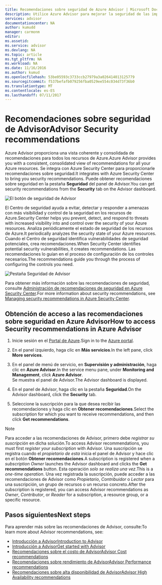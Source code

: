 ```yaml
---
title: Recomendaciones sobre seguridad de Azure Advisor | Microsoft Docs
description: Utilice Azure Advisor para mejorar la seguridad de las implementaciones de Azure.
services: advisor
documentationcenter: NA
author: kumudd
manager: carmonm
editor: 
ms.assetid: 
ms.service: advisor
ms.devlang: NA
ms.topic: article
ms.tgt_pltfrm: NA
ms.workload: NA
ms.date: 11/16/2016
ms.author: kumud
ms.openlocfilehash: 53be05593c3733ccb27979a3a026414013125779
ms.sourcegitcommit: f537befafb079256fba0529ee554c034d73f36b0
ms.translationtype: MT
ms.contentlocale: es-ES
ms.lasthandoff: 07/11/2017
---
```

# <a name="advisor-security-recommendations"></a><span data-ttu-id="f25a1-103">Recomendaciones sobre seguridad de Advisor</span><span class="sxs-lookup"><span data-stu-id="f25a1-103">Advisor Security recommendations</span></span>

<span data-ttu-id="f25a1-104">Azure Advisor proporciona una vista coherente y consolidada de recomendaciones para todos los recursos de Azure.</span><span class="sxs-lookup"><span data-stu-id="f25a1-104">Azure Advisor provides you with a consistent, consolidated view of recommendations for all your Azure resources.</span></span> <span data-ttu-id="f25a1-105">Se integra con Azure Security Center para proporcionarle recomendaciones sobre seguridad.</span><span class="sxs-lookup"><span data-stu-id="f25a1-105">It integrates with Azure Security Center to bring you security recommendations.</span></span> <span data-ttu-id="f25a1-106">Puede obtener recomendaciones sobre seguridad en la pestaña **Seguridad** del panel de Advisor.</span><span class="sxs-lookup"><span data-stu-id="f25a1-106">You can get security recommendations from the **Security** tab on the Advisor dashboard.</span></span>

![El botón de seguridad de Advisor](./media/advisor-security-recommendations/advisor-security-tab.png)

<span data-ttu-id="f25a1-108">El Centro de seguridad ayuda a evitar, detectar y responder a amenazas con más visibilidad y control de la seguridad en los recursos de Azure.</span><span class="sxs-lookup"><span data-stu-id="f25a1-108">Security Center helps you prevent, detect, and respond to threats with increased visibility into and control over the security of your Azure resources.</span></span> <span data-ttu-id="f25a1-109">Analiza periódicamente el estado de seguridad de los recursos de Azure.</span><span class="sxs-lookup"><span data-stu-id="f25a1-109">It periodically analyzes the security state of your Azure resources.</span></span> <span data-ttu-id="f25a1-110">Cuando el Centro de seguridad identifica vulnerabilidades de seguridad potenciales, crea recomendaciones.</span><span class="sxs-lookup"><span data-stu-id="f25a1-110">When Security Center identifies potential security vulnerabilities, it creates recommendations.</span></span> <span data-ttu-id="f25a1-111">Las recomendaciones lo guían en el proceso de configuración de los controles necesarios.</span><span class="sxs-lookup"><span data-stu-id="f25a1-111">The recommendations guide you through the process of configuring the controls you need.</span></span> 

![Pestaña Seguridad de Advisor](./media/advisor-security-recommendations/advisor-security-recommendations.png)

<span data-ttu-id="f25a1-113">Para obtener más información sobre las recomendaciones de seguridad, consulte [Administración de recomendaciones de seguridad en Azure Security Center](https://azure.microsoft.com/en-us/documentation/articles/security-center-recommendations/).</span><span class="sxs-lookup"><span data-stu-id="f25a1-113">For more information about security recommendations, see [Managing security recommendations in Azure Security Center](https://azure.microsoft.com/en-us/documentation/articles/security-center-recommendations/).</span></span>

## <a name="how-to-access-security-recommendations-in-azure-advisor"></a><span data-ttu-id="f25a1-114">Obtención de acceso a las recomendaciones sobre seguridad en Azure Advisor</span><span class="sxs-lookup"><span data-stu-id="f25a1-114">How to access Security recommendations in Azure Advisor</span></span>

1. <span data-ttu-id="f25a1-115">Inicie sesión en el [Portal de Azure](https://portal.azure.com).</span><span class="sxs-lookup"><span data-stu-id="f25a1-115">Sign in to the [Azure portal](https://portal.azure.com).</span></span>

2. <span data-ttu-id="f25a1-116">En el panel izquierdo, haga clic en **Más servicios**.</span><span class="sxs-lookup"><span data-stu-id="f25a1-116">In the left pane, click **More services**.</span></span>

3. <span data-ttu-id="f25a1-117">En el panel de menú de servicio, en **Supervisión y administración**, haga clic en **Azure Advisor**.</span><span class="sxs-lookup"><span data-stu-id="f25a1-117">In the service menu pane, under **Monitoring and Management**, click **Azure Advisor**.</span></span>  
 <span data-ttu-id="f25a1-118">Se muestra el panel de Advisor.</span><span class="sxs-lookup"><span data-stu-id="f25a1-118">The Advisor dashboard is displayed.</span></span>

4. <span data-ttu-id="f25a1-119">En el panel de Advisor, haga clic en la pestaña **Seguridad**.</span><span class="sxs-lookup"><span data-stu-id="f25a1-119">On the Advisor dashboard, click the **Security** tab.</span></span>

5. <span data-ttu-id="f25a1-120">Seleccione la suscripción para la que desea recibir las recomendaciones y haga clic en **Obtener recomendaciones**.</span><span class="sxs-lookup"><span data-stu-id="f25a1-120">Select the subscription for which you want to receive recommendations, and then click **Get recommendations**.</span></span>

> [!NOTE]
> <span data-ttu-id="f25a1-121">Para acceder a las recomendaciones de Advisor, primero debe *registrar su suscripción* en dicha solución.</span><span class="sxs-lookup"><span data-stu-id="f25a1-121">To access Advisor recommendations, you must first *register your subscription* with Advisor.</span></span> <span data-ttu-id="f25a1-122">Una suscripción se registra cuando el *propietario de esta* inicia el panel de Advisor y hace clic en el botón **Obtener recomendaciones**.</span><span class="sxs-lookup"><span data-stu-id="f25a1-122">A subscription is registered when a *subscription Owner* launches the Advisor dashboard and clicks the **Get recommendations** button.</span></span> <span data-ttu-id="f25a1-123">Esta operación *solo se realiza una vez*.</span><span class="sxs-lookup"><span data-stu-id="f25a1-123">This is a *one-time operation*.</span></span> <span data-ttu-id="f25a1-124">Una vez registrada la suscripción, puede acceder a las recomendaciones de Advisor como *Propietario*, *Contribuidor* o *Lector* para una suscripción, un grupo de recursos o un recurso concreto.</span><span class="sxs-lookup"><span data-stu-id="f25a1-124">After the subscription is registered, you can access Advisor recommendations as *Owner*, *Contributor*, or *Reader* for a subscription, a resource group, or a specific resource.</span></span>

## <a name="next-steps"></a><span data-ttu-id="f25a1-125">Pasos siguientes</span><span class="sxs-lookup"><span data-stu-id="f25a1-125">Next steps</span></span>

<span data-ttu-id="f25a1-126">Para aprender más sobre las recomendaciones de Advisor, consulte:</span><span class="sxs-lookup"><span data-stu-id="f25a1-126">To learn more about Advisor recommendations, see:</span></span>
* [<span data-ttu-id="f25a1-127">Introducción a Advisor</span><span class="sxs-lookup"><span data-stu-id="f25a1-127">Introduction to Advisor</span></span>](advisor-overview.md)
* [<span data-ttu-id="f25a1-128">Introducción a Advisor</span><span class="sxs-lookup"><span data-stu-id="f25a1-128">Get started with Advisor</span></span>](advisor-get-started.md)
* [<span data-ttu-id="f25a1-129">Recomendaciones sobre el costo de Advisor</span><span class="sxs-lookup"><span data-stu-id="f25a1-129">Advisor Cost recommendations</span></span>](advisor-performance-recommendations.md)
* [<span data-ttu-id="f25a1-130">Recomendaciones sobre rendimiento de Advisor</span><span class="sxs-lookup"><span data-stu-id="f25a1-130">Advisor Performance recommendations</span></span>](advisor-performance-recommendations.md)
* [<span data-ttu-id="f25a1-131">Recomendaciones sobre alta disponibilidad de Advisor</span><span class="sxs-lookup"><span data-stu-id="f25a1-131">Advisor High Availability recommendations</span></span>](advisor-high-availability-recommendations.md)


 
